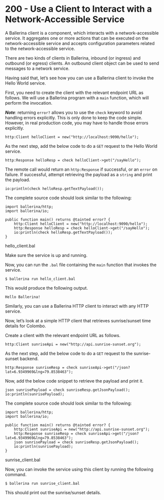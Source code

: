 # 200 - Use a Client to Interact with a Network-Accessible Service

A Ballerina client is a component, which interacts with a network-accessible service. It aggregates one or more actions that can be executed on the network-accessible service and accepts configuration parameters related to the network-accessible service.

There are two kinds of clients in Ballerina, inbound (or ingress) and outbound (or egress) clients. An outbound client object can be used to send messages to a network service.

Having said that, let’s see how you can use a Ballerina client to invoke the Hello World service.

First, you need to create the client with the relevant endpoint URL as follows. We will use a Ballerina program with a ```main``` function, which will perform the invocation.

***Note***: returning ```error?``` allows you to use the ```check``` keyword to avoid handling errors explicitly. This is only done to keep the code simple. However, in real production code, you may have to handle those errors explicitly.

```http:Client helloClient = new("http://localhost:9090/hello");```

As the next step, add the below code to do a ```GET``` request to the Hello World service.

```http:Response helloResp = check helloClient->get("/sayHello");```

The remote call would return an ```http:Response``` if successful, or an ```error``` on failure. If successful, attempt retrieving the payload as a ```string``` and print the payload.

```io:println(check helloResp.getTextPayload());```

The complete source code should look similar to the following:

```
import ballerina/http;
import ballerina/io;

public function main() returns @tainted error? {
    http:Client helloClient = new("http://localhost:9090/hello");
    http:Response helloResp = check helloClient->get("/sayHello");
    io:println(check helloResp.getTextPayload());
}
```
hello_client.bal

Make sure the service is up and running.

Now, you can run the ```.bal``` file containing the ```main``` function that invokes the service.

```$ ballerina run hello_client.bal```

This would produce the following output.

```Hello Ballerina!```

Similarly, you can use a Ballerina HTTP client to interact with any HTTP service.

Now, let’s look at a simple HTTP client that retrieves sunrise/sunset time details for Colombo.

Create a client with the relevant endpoint URL as follows.

```http:Client sunriseApi = new("http://api.sunrise-sunset.org");```

As the next step, add the below code to do a ```GET``` request to the sunrise-sunset backend.

```http:Response sunriseResp = check sunriseApi->get("/json?lat=6.9349969&lng=79.8538463");```

Now, add the below code snippet to retrieve the payload and print it.

```
json sunrisePayload = check sunriseResp.getJsonPayload();
io:println(sunrisePayload);
```

The complete source code should look similar to the following:

```
import ballerina/http;
import ballerina/io;

public function main() returns @tainted error? {
    http:Client sunriseApi = new("http://api.sunrise-sunset.org");
    http:Response sunriseResp = check sunriseApi->get("/json?lat=6.9349969&lng=79.8538463");
    json sunrisePayload = check sunriseResp.getJsonPayload();
    io:println(sunrisePayload);
}
```
sunrise_client.bal

Now, you can invoke the service using this client by running the following command.

```$ ballerina run sunrise_client.bal```

This should print out the sunrise/sunset details.
